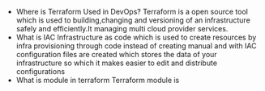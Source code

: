 * Where is Terraform Used in DevOps?
    Terraform is a open source tool which is used to building,changing and versioning of an infrastructure safely and efficiently.It managing multi cloud provider services.
* What is IAC
    Infrastructure as code which is used to create resources by infra provisioning through code instead of creating manual and with IAC configuration files are created which stores the data of your infrastructure so which it makes easier to edit and distribute configurations
* What is module in terraform
    Terraform module is 